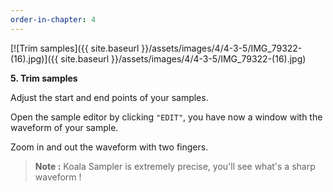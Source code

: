 ```yaml
---
order-in-chapter: 4
---
```


[![Trim samples]({{ site.baseurl }}/assets/images/4/4-3-5/IMG_79322-(16).jpg)]({{
site.baseurl }}/assets/images/4/4-3-5/IMG_79322-(16).jpg)

**5. Trim samples**

Adjust the start and end points of your samples.

Open the sample editor by clicking `"EDIT"`, you have now a window with the waveform of your sample.

Zoom in and out the waveform with two fingers.

> **Note :** Koala Sampler is extremely precise, you'll see what's a sharp waveform !
